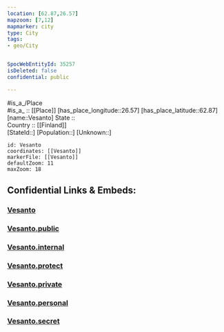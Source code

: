 ```yaml
---
location: [62.87,26.57] 
mapzoom: [7,12] 
mapmarker: city 
type: City
tags:
- geo/City


SpocWebEntityId: 35257
isDeleted: false
confidential: public

---
```

#is_a_/Place  
#is_a_ :: [[Place]] 
[has_place_longitude::26.57] 
[has_place_latitude::62.87] 
[name::Vesanto] 
State ::  
Country :: [[Finland]]  
[StateId::] 
[Population::] 
[Unknown::] 


```leaflet
id: Vesanto
coordinates: [[Vesanto]] 
markerFile: [[Vesanto]] 
defaultZoom: 11 
maxZoom: 18
```


## Confidential Links & Embeds: 

### [Vesanto](/_Standards/Earth/Continent/Europe/Europe~North/Finland/Provinces~Finland/Eastern_Finland/counties~Eastern_Finland/Savonia~North/City/Vesanto.md) 

### [Vesanto.public](/_public/Earth/Continent/Europe/Europe~North/Finland/Provinces~Finland/Eastern_Finland/counties~Eastern_Finland/Savonia~North/City/Vesanto.public.md) 

### [Vesanto.internal](/_internal/Earth/Continent/Europe/Europe~North/Finland/Provinces~Finland/Eastern_Finland/counties~Eastern_Finland/Savonia~North/City/Vesanto.internal.md) 

### [Vesanto.protect](/_protect/Earth/Continent/Europe/Europe~North/Finland/Provinces~Finland/Eastern_Finland/counties~Eastern_Finland/Savonia~North/City/Vesanto.protect.md) 

### [Vesanto.private](/_private/Earth/Continent/Europe/Europe~North/Finland/Provinces~Finland/Eastern_Finland/counties~Eastern_Finland/Savonia~North/City/Vesanto.private.md) 

### [Vesanto.personal](/_personal/Earth/Continent/Europe/Europe~North/Finland/Provinces~Finland/Eastern_Finland/counties~Eastern_Finland/Savonia~North/City/Vesanto.personal.md) 

### [Vesanto.secret](/_secret/Earth/Continent/Europe/Europe~North/Finland/Provinces~Finland/Eastern_Finland/counties~Eastern_Finland/Savonia~North/City/Vesanto.secret.md)

